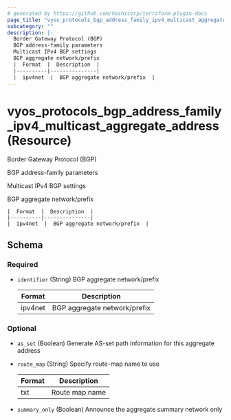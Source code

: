 ```yaml
---
# generated by https://github.com/hashicorp/terraform-plugin-docs
page_title: "vyos_protocols_bgp_address_family_ipv4_multicast_aggregate_address Resource - vyos"
subcategory: ""
description: |-
  Border Gateway Protocol (BGP)
  BGP address-family parameters
  Multicast IPv4 BGP settings
  BGP aggregate network/prefix
  |  Format  |  Description  |
  |----------|---------------|
  |  ipv4net  |  BGP aggregate network/prefix  |
---
```


# vyos_protocols_bgp_address_family_ipv4_multicast_aggregate_address (Resource)

Border Gateway Protocol (BGP)

BGP address-family parameters

Multicast IPv4 BGP settings

BGP aggregate network/prefix

    |  Format  |  Description  |
    |----------|---------------|
    |  ipv4net  |  BGP aggregate network/prefix  |



<!-- schema generated by tfplugindocs -->
## Schema

### Required

- `identifier` (String) BGP aggregate network/prefix

    |  Format  |  Description  |
    |----------|---------------|
    |  ipv4net  |  BGP aggregate network/prefix  |

### Optional

- `as_set` (Boolean) Generate AS-set path information for this aggregate address
- `route_map` (String) Specify route-map name to use

    |  Format  |  Description  |
    |----------|---------------|
    |  txt  |  Route map name  |
- `summary_only` (Boolean) Announce the aggregate summary network only
